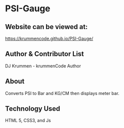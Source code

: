 PSI-Gauge
===

## Website can be viewed at:
https://krummencode.github.io/PSI-Gauge/


## Author & Contributor List

DJ Krummen - krummenCode Author

## About

Converts  PSI to Bar and KG/CM then displays meter bar.


## Technology Used

HTML 5, CSS3, and Js
